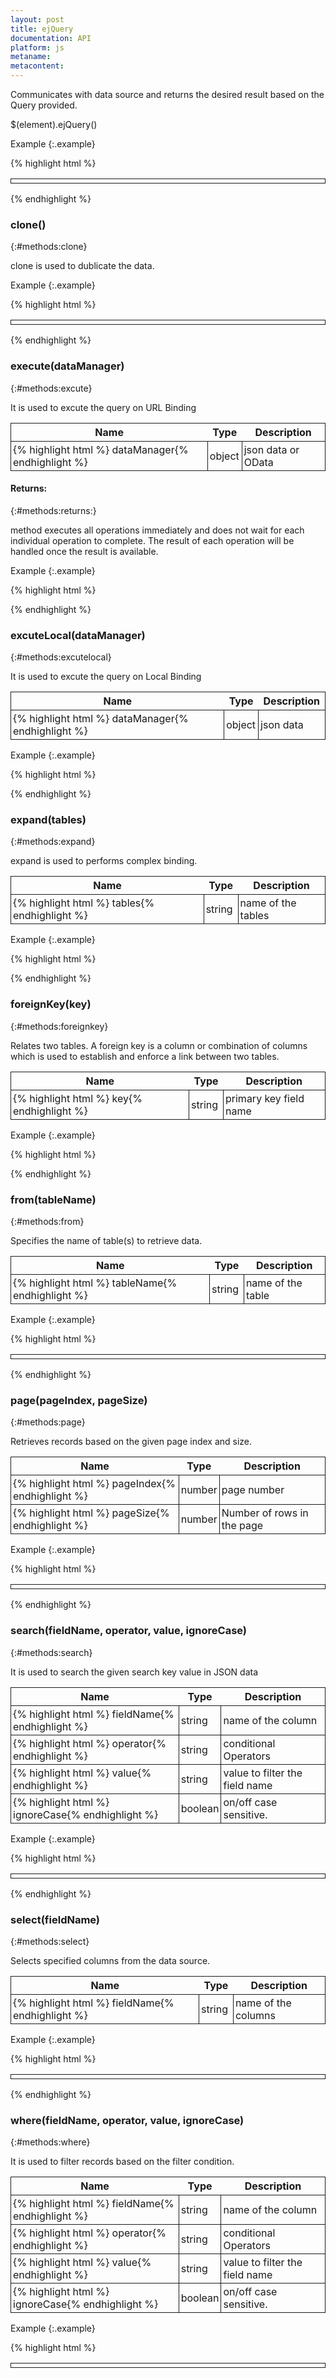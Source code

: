 ```yaml
---
layout: post
title: ejQuery
documentation: API
platform: js
metaname: 
metacontent: 
---
```


Communicates with data source and returns the desired result based on the Query provided.










$(element).ejQuery<span class="signature">()</span>











Example
{:.example}


{% highlight html %}
<style>
.table,tr,td{ border:1px solid; padding:3px;}
</style>
<table class="table" style="border-collapse:collapse">
<tbody></tbody>
</table>
<script>
var dm = ej.DataManager(window.gridData).executeLocal(ej.Query().take(5));
var tbody = ""; 
for(var i=0;i<3;i++){ tbody="" +="String.format("<tr><td>{0}</td><td>{1}</td><td>{2}</td><td>{3}</td></tr>"," dm[i].orderid,="" dm[i].customerid,="" dm[i].shipcity,="" dm[i].freight);="" $(".table="" tbody").html(tbody);};=""></3;i++){>{% endhighlight %}







## Methods








### addParams<span class="signature">(key, value)</span>
{:#methods:addparams}








Passes custom parameters to our API URL.

<table class="params">
<thead>
<tr>
<th>Name</th>
<th>Type</th>
<th class="last">Description</th>
</tr>
</thead>
<tbody>
<tr>
<td class="name">{% highlight html %}
key{% endhighlight %}</td>
<td class="type"><span class="param-type">string</span></td>
<td class="description last"></td>
</tr>
<tr>
<td class="name">{% highlight html %}
value{% endhighlight %}</td>
<td class="type"><span class="param-type">string</span></td>
<td class="description last"></td>
</tr>
</tbody>
</table>




Example
{:.example}


{% highlight html %}
<script>
var dm = ej.DataManager({url: "http://mvc.syncfusion.com/Services/Northwnd.svc/Orders/"}).executeQuery(new ej.Query().addParams("test","value"));
</script>{% endhighlight %}







### clone<span class="signature">()</span>
{:#methods:clone}








clone is used to dublicate the data.





Example
{:.example}


{% highlight html %}
<style>
.table,tr,td{ border:1px solid;padding:3px;}
</style>
<table class="table" style="border-collapse:collapse">
<tbody></tbody>
</table>
<script>
var dm = ej.DataManager(window.gridData).executeLocal(ej.Query().where("OrderID","equal","10250").clone());
var tbody="";
tbody += String.format("<tr><td>{0}</td><td>{1}</td><td>{2}</td></tr>", dm[0].OrderID, dm[0].CustomerID, dm[0].ShipCity);
$(".table tbody").html(tbody);
</script>{% endhighlight %}







### execute<span class="signature">(dataManager)</span>
{:#methods:excute}








It is used to excute the query on URL Binding

<table class="params">
<thead>
<tr>
<th>Name</th>
<th>Type</th>
<th class="last">Description</th>
</tr>
</thead>
<tbody>
<tr>
<td class="name">{% highlight html %}
dataManager{% endhighlight %}</td>
<td class="type"><span class="param-type">object</span></td>
<td class="description last">json data or OData</td>
</tr>
</tbody>
</table>




#### Returns:
{:#methods:returns:}

method executes all operations immediately and does not wait for each individual operation to complete. The result of each operation will be handled once the result is available.


Example
{:.example}


{% highlight html %}
<script>
var dataManager = ej.DataManager({url: "http://mvc.syncfusion.com/Services/Northwnd.svc/Orders/"});
var promise =  ej.Query().select(["OrderID", "CustomerID", "ShipName", "ShipCity", "Freight"]).execute(dataManager,done).take(3);
promise.done(function(e){}) 
</script>{% endhighlight %}







### excuteLocal<span class="signature">(dataManager)</span>
{:#methods:excutelocal}








It is used to excute the query on Local Binding

<table class="params">
<thead>
<tr>
<th>Name</th>
<th>Type</th>
<th class="last">Description</th>
</tr>
</thead>
<tbody>
<tr>
<td class="name">{% highlight html %}
dataManager{% endhighlight %}</td>
<td class="type"><span class="param-type">object</span></td>
<td class="description last">json data</td>
</tr>
</tbody>
</table>




Example
{:.example}


{% highlight html %}
<script>
var dm = ej.DataManager(window.gridData);
var promise =  ej.Query().select(["OrderID", "CustomerID", "ShipName", "ShipCity", "Freight"]).executeLocal(dm).take(3);
</script>{% endhighlight %}







### expand<span class="signature">(tables)</span>
{:#methods:expand}








expand is used to performs complex binding.

<table class="params">
<thead>
<tr>
<th>Name</th>
<th>Type</th>
<th class="last">Description</th>
</tr>
</thead>
<tbody>
<tr>
<td class="name">{% highlight html %}
tables{% endhighlight %}</td>
<td class="type"><span class="param-type">string</span></td>
<td class="description last">name of the tables</td>
</tr>
</tbody>
</table>




Example
{:.example}


{% highlight html %}
<script>
var dm = ej.DataManager({url: "http://mvc.syncfusion.com/Services/Northwnd.svc/"})
.executeQuery(ej.Query().from("Orders").select("OrderID", "CustomerID", "ShipCity", "Employee.FirstName").expand("Employee"));
</script>{% endhighlight %}







### foreignKey<span class="signature">(key)</span>
{:#methods:foreignkey}








Relates two tables. A foreign key is a column or combination of columns which is used to establish and enforce a link between two tables.

<table class="params">
<thead>
<tr>
<th>Name</th>
<th>Type</th>
<th class="last">Description</th>
</tr>
</thead>
<tbody>
<tr>
<td class="name">{% highlight html %}
key{% endhighlight %}</td>
<td class="type"><span class="param-type">string</span></td>
<td class="description last">primary key field name</td>
</tr>
</tbody>
</table>




Example
{:.example}


{% highlight html %}
<script>
var dm = ej.DataManager({url: "http://mvc.syncfusion.com/Services/Northwnd.svc/"})
.executeQuery(ej.Query().from("Orders")
.hierarchy(ej.Query().from("Order_Details").foreignKey("OrderID").sortBy("Quantity"),function () {
 return [10250, 10251, 10252, 10253] }));
</script>{% endhighlight %}







### from<span class="signature">(tableName)</span>
{:#methods:from}








Specifies the name of table(s) to retrieve data.

<table class="params">
<thead>
<tr>
<th>Name</th>
<th>Type</th>
<th class="last">Description</th>
</tr>
</thead>
<tbody>
<tr>
<td class="name">{% highlight html %}
tableName{% endhighlight %}</td>
<td class="type"><span class="param-type">string</span></td>
<td class="description last">name of the table</td>
</tr>
</tbody>
</table>




Example
{:.example}


{% highlight html %}
<style>
.table,tr,td{ border:1px solid;padding:3px;}
</style>
<table class="table" style="border-collapse:collapse">
<tbody></tbody>
</table>
<script>
var dm = ej.DataManager(window.gridData).executeLocal(ej.Query().from("Orders"));
var tbody="";
for(var i=0;i<3;i++){ tbody="" +="String.format("<tr><td>{0}</td><td>{1}</td><td>{2}</td></tr>"," dm[i].orderid,="" dm[i].customerid,="" dm[i].shipcity);="" $(".table="" tbody").html(tbody);}=""></3;i++){>{% endhighlight %}







### group<span class="signature">(fieldName)</span>
{:#methods:group}








Groups records based on the given field name.

<table class="params">
<thead>
<tr>
<th>Name</th>
<th>Type</th>
<th class="last">Description</th>
</tr>
</thead>
<tbody>
<tr>
<td class="name">{% highlight html %}
fieldName{% endhighlight %}</td>
<td class="type"><span class="param-type">string</span></td>
<td class="description last">name of the column</td>
</tr>
</tbody>
</table>




Example
{:.example}


{% highlight html %}
<style>
.table,tr,td{ border:1px solid;padding:3px;}
</style>
<table class="table" style="border-collapse:collapse">
<tbody></tbody>
</table>
<script>
var dm = ej.DataManager(window.gridData).executeLocal(ej.Query().group("CustomerID"));
var tbody="";
for(var i=0;i<3;i++){ row="dm[0].items[i];" tbody="" +="String.format("<tr><td>{0}</td><td>{1}</td><td>{2}</td></tr>"," row.orderid,="" row.customerid,="" row.shipcity);="" $(".table="" tbody").html(tbody);}=""></3;i++){>{% endhighlight %}







### hierarchy<span class="signature">(query)</span>
{:#methods:hierarchy}








Displays the records in hierarchical relationships. The foreign key is used to relate two tables.

<table class="params">
<thead>
<tr>
<th>Name</th>
<th>Type</th>
<th class="last">Description</th>
</tr>
</thead>
<tbody>
<tr>
<td class="name">{% highlight html %}
query{% endhighlight %}</td>
<td class="type"><span class="param-type">ej.Query</span></td>
<td class="description last">query the json data</td>
</tr>
</tbody>
</table>




Example
{:.example}


{% highlight html %}
<script>
var dm = ej.DataManager({url: "http://mvc.syncfusion.com/Services/Northwnd.svc/"})
.executeQuery(ej.Query().from("Orders")
.hierarchy(ej.Query().foreignKey("OrderID").from("Order_Details"),function () {
 return [10248] }));
</script>{% endhighlight %}







### page<span class="signature">(pageIndex, pageSize)</span>
{:#methods:page}








Retrieves records based on the given page index and size.

<table class="params">
<thead>
<tr>
<th>Name</th>
<th>Type</th>
<th class="last">Description</th>
</tr>
</thead>
<tbody>
<tr>
<td class="name">{% highlight html %}
pageIndex{% endhighlight %}</td>
<td class="type"><span class="param-type">number</span></td>
<td class="description last">page number</td>
</tr>
<tr>
<td class="name">{% highlight html %}
pageSize{% endhighlight %}</td>
<td class="type"><span class="param-type">number</span></td>
<td class="description last">Number of rows in the page</td>
</tr>
</tbody>
</table>




Example
{:.example}


{% highlight html %}
<style>
.table,tr,td{ border:1px solid;padding:3px;}
</style>
<table class="table" style="border-collapse:collapse">
<tbody></tbody>
</table>
<script>
//page(pageIndex,pageSize)
var dm = ej.DataManager(window.employeeData).executeLocal(ej.Query().page(2,3));
var tbody="";
for(var i=0;i<3;i++){ tbody="" +="String.format("<tr><td>{0}</td><td>{1}</td><td>{2}</td></tr>"," dm[i].employeeid,="" dm[i].lastname,="" dm[i].firstname);="" $(".table="" tbody").html(tbody);}=""></3;i++){>{% endhighlight %}







### range<span class="signature">(start, end)</span>
{:#methods:range}








The range property is used to retrieve the records based on the given start and end index.

<table class="params">
<thead>
<tr>
<th>Name</th>
<th>Type</th>
<th class="last">Description</th>
</tr>
</thead>
<tbody>
<tr>
<td class="name">{% highlight html %}
start{% endhighlight %}</td>
<td class="type"><span class="param-type">number</span></td>
<td class="description last">start index of json data</td>
</tr>
<tr>
<td class="name">{% highlight html %}
end{% endhighlight %}</td>
<td class="type"><span class="param-type">number</span></td>
<td class="description last">end index of json data</td>
</tr>
</tbody>
</table>




Example
{:.example}


{% highlight html %}
<style>
.table,tr,td{ border:1px solid;padding:3px;}
</style>
<table class="table" style="border-collapse:collapse">
<tbody></tbody>
</table>
<script>
//range(startIndex,endIndex)
var dm = ej.DataManager(window.gridData).executeLocal(ej.Query().take(20).range(2,5));
var tbody="";
for(var i=0;i<3;i++){ tbody="" +="String.format("<tr><td>{0}</td><td>{1}</td><td>{2}</td></tr>"," dm[i].orderid,="" dm[i].customerid,="" dm[i].shipcity);="" $(".table="" tbody").html(tbody);}=""></3;i++){>{% endhighlight %}







#Requires
{:.require}Count<span class="signature">()</span>








It is used to count records.





Example
{:.example}


{% highlight html %}
<script>
var dm = ej.DataManager(window.gridData).executeLocal(ej.Query().Requires
{:.require}Count()));
</script>{% endhighlight %}







### search<span class="signature">(fieldName, operator, value, ignoreCase)</span>
{:#methods:search}








It is used to search the given search key value in JSON data

<table class="params">
<thead>
<tr>
<th>Name</th>
<th>Type</th>
<th class="last">Description</th>
</tr>
</thead>
<tbody>
<tr>
<td class="name">{% highlight html %}
fieldName{% endhighlight %}</td>
<td class="type"><span class="param-type">string</span></td>
<td class="description last">name of the column</td>
</tr>
<tr>
<td class="name">{% highlight html %}
operator{% endhighlight %}</td>
<td class="type"><span class="param-type">string</span></td>
<td class="description last">conditional Operators</td>
</tr>
<tr>
<td class="name">{% highlight html %}
value{% endhighlight %}</td>
<td class="type"><span class="param-type">string</span></td>
<td class="description last">value to filter the field name</td>
</tr>
<tr>
<td class="name">{% highlight html %}
ignoreCase{% endhighlight %}</td>
<td class="type"><span class="param-type">boolean</span></td>
<td class="description last">on/off case sensitive.</td>
</tr>
</tbody>
</table>




Example
{:.example}


{% highlight html %}
<style>
.table,tr,td{ border:1px solid;padding:3px;}
</style>
<table class="table" style="border-collapse:collapse">
<tbody></tbody>
</table>
<script>
var dm = ej.DataManager(window.gridData).executeLocal(ej.Query().select(["OrderID","ShipCity","CustomerID"]).search("10251","OrderID","equal"));
var tbody="";
tbody += String.format("<tr><td>{0}</td><td>{1}</td><td>{2}</td></tr>", dm[0].OrderID, dm[0].CustomerID, dm[0].ShipCity);
$(".table tbody").html(tbody);
</script>{% endhighlight %}







### select<span class="signature">(fieldName)</span>
{:#methods:select}








Selects specified columns from the data source.

<table class="params">
<thead>
<tr>
<th>Name</th>
<th>Type</th>
<th class="last">Description</th>
</tr>
</thead>
<tbody>
<tr>
<td class="name">{% highlight html %}
fieldName{% endhighlight %}</td>
<td class="type"><span class="param-type">string</span></td>
<td class="description last">name of the columns</td>
</tr>
</tbody>
</table>




Example
{:.example}


{% highlight html %}
<style>
.table,tr,td{ border:1px solid;padding:3px;}
</style>
<table class="table" style="border-collapse:collapse">
<tbody></tbody>
</table>
<script>
var dm = ej.DataManager(window.gridData).executeLocal(ej.Query().select(["OrderID","CustomerID","ShipCity"]));
var tbody="";
for(var i=0;i<3;i++){ tbody="" +="String.format("<tr><td>{0}</td><td>{1}</td><td>{2}</td></tr>"," dm[i].orderid,="" dm[i].customerid,="" dm[i].shipcity);="" $(".table="" tbody").html(tbody);}=""></3;i++){>{% endhighlight %}







### skip<span class="signature">(nos)</span>
{:#methods:skip}








Skips the given count of records from the data source.

<table class="params">
<thead>
<tr>
<th>Name</th>
<th>Type</th>
<th class="last">Description</th>
</tr>
</thead>
<tbody>
<tr>
<td class="name">{% highlight html %}
nos{% endhighlight %}</td>
<td class="type"><span class="param-type">number</span></td>
<td class="description last">number of records</td>
</tr>
</tbody>
</table>




Example
{:.example}


{% highlight html %}
<style>
.table,tr,td{ border:1px solid;padding:3px;}
</style>
<table class="table" style="border-collapse:collapse">
<tbody></tbody>
</table>
<script>
var dm = ej.DataManager(window.employeeData).executeLocal(ej.Query().skip(5));
var tbody="";
for(var i=0;i<3;i++){ tbody="" +="String.format("<tr><td>{0}</td><td>{1}</td><td>{2}</td></tr>"," dm[i].employeeid,="" dm[i].lastname,="" dm[i].firstname);="" $(".table="" tbody").html(tbody);}=""></3;i++){>{% endhighlight %}







### sortBy<span class="signature">(fieldName)</span>
{:#methods:sortby}








Sort items or records in an ordered sequence.

<table class="params">
<thead>
<tr>
<th>Name</th>
<th>Type</th>
<th class="last">Description</th>
</tr>
</thead>
<tbody>
<tr>
<td class="name">{% highlight html %}
fieldName{% endhighlight %}</td>
<td class="type"><span class="param-type">string</span></td>
<td class="description last">name of the column</td>
</tr>
</tbody>
</table>




Example
{:.example}


{% highlight html %}
<style>
.table,tr,td{ border:1px solid;padding:3px;}
</style>
<table class="table" style="border-collapse:collapse">
<tbody></tbody>
</table>
<script>
var dm = ej.DataManager(window.gridData).executeLocal(ej.Query().sortBy("CustomerID desc"));
var tbody="";
for(var i=0;i<3;i++){ tbody="" +="String.format("<tr><td>{0}</td><td>{1}</td><td>{2}</td></tr>"," dm[i].orderid,="" dm[i].customerid,="" dm[i].shipcity);="" $(".table="" tbody").html(tbody);}=""></3;i++){>{% endhighlight %}







### sortByDesc<span class="signature">(fieldName)</span>
{:#methods:sortbydesc}








Sort items or records in descending order.

<table class="params">
<thead>
<tr>
<th>Name</th>
<th>Type</th>
<th class="last">Description</th>
</tr>
</thead>
<tbody>
<tr>
<td class="name">{% highlight html %}
fieldName{% endhighlight %}</td>
<td class="type"><span class="param-type">string</span></td>
<td class="description last">name of the column</td>
</tr>
</tbody>
</table>




Example
{:.example}


{% highlight html %}
<style>
.table,tr,td{ border:1px solid;padding:3px;}
</style>
<table class="table" style="border-collapse:collapse">
<tbody></tbody>
</table>
<script>
var dm = ej.DataManager(window.gridData).executeLocal(ej.Query().sortByDesc("CustomerID"));
var tbody="";
for(var i=0;i<3;i++){ tbody="" +="String.format("<tr><td>{0}</td><td>{1}</td><td>{2}</td></tr>"," dm[i].orderid,="" dm[i].customerid,="" dm[i].shipcity);="" $(".table="" tbody").html(tbody);}=""></3;i++){>{% endhighlight %}







### take<span class="signature">(nos)</span>
{:#methods:take}








Picks the given count of records from the top of the datasource.

<table class="params">
<thead>
<tr>
<th>Name</th>
<th>Type</th>
<th class="last">Description</th>
</tr>
</thead>
<tbody>
<tr>
<td class="name">{% highlight html %}
nos{% endhighlight %}</td>
<td class="type"><span class="param-type">number</span></td>
<td class="description last">number of records</td>
</tr>
</tbody>
</table>




Example
{:.example}


{% highlight html %}
<style>
.table,tr,td{ border:1px solid;padding:3px;}
</style>
<table class="table" style="border-collapse:collapse">
<tbody></tbody>
</table>
<script>
var dm = ej.DataManager(window.gridData).executeLocal(ej.Query().take(5));
var tbody="";
for(var i=0;i<5;i++){ tbody="" +="String.format("<tr><td>{0}</td><td>{1}</td><td>{2}</td></tr>"," dm[i].orderid,="" dm[i].customerid,="" dm[i].shipcity);="" $(".table="" tbody").html(tbody);}=""></5;i++){>{% endhighlight %}







### using<span class="signature">(dataManager)</span>
{:#methods:using}








using is a method used to query the data manager.

<table class="params">
<thead>
<tr>
<th>Name</th>
<th>Type</th>
<th class="last">Description</th>
</tr>
</thead>
<tbody>
<tr>
<td class="name">{% highlight html %}
dataManager{% endhighlight %}</td>
<td class="type"><span class="param-type">Object</span></td>
<td class="description last">Pass new data source</td>
</tr>
</tbody>
</table>




Example
{:.example}


{% highlight html %}
<style>
.table,tr,td{ border:1px solid;padding:3px;}
</style>
<table class="table" style="border-collapse:collapse">
<tbody></tbody>
</table>
<script>
var dm = ej.DataManager(window.gridData);
var local = dm.executeLocal(ej.Query().using(dm).take(1));
var tbody = ""; 
 tbody += String.format("<tr><td>{0}</td><td>{1}</td></tr>", local[0].OrderID, local[0].CustomerID);
 $(".table tbody").html(tbody); 
</script>{% endhighlight %}







### where<span class="signature">(fieldName, operator, value, ignoreCase)</span>
{:#methods:where}








It is used to filter records based on the filter condition.

<table class="params">
<thead>
<tr>
<th>Name</th>
<th>Type</th>
<th class="last">Description</th>
</tr>
</thead>
<tbody>
<tr>
<td class="name">{% highlight html %}
fieldName{% endhighlight %}</td>
<td class="type"><span class="param-type">string</span></td>
<td class="description last">name of the column</td>
</tr>
<tr>
<td class="name">{% highlight html %}
operator{% endhighlight %}</td>
<td class="type"><span class="param-type">string</span></td>
<td class="description last">conditional Operators</td>
</tr>
<tr>
<td class="name">{% highlight html %}
value{% endhighlight %}</td>
<td class="type"><span class="param-type">string</span></td>
<td class="description last">value to filter the field name</td>
</tr>
<tr>
<td class="name">{% highlight html %}
ignoreCase{% endhighlight %}</td>
<td class="type"><span class="param-type">boolean</span></td>
<td class="description last">on/off case sensitive.</td>
</tr>
</tbody>
</table>




Example
{:.example}


{% highlight html %}
<style>
.table,tr,td{ border:1px solid;padding:3px;}
</style>
<table class="table" style="border-collapse:collapse">
<tbody></tbody>
</table>
<script>
var dm = ej.DataManager(window.gridData).executeLocal(ej.Query().where("OrderID","lessthan","10253"));
var tbody="";
for(var i=0;i<3;i++){ tbody="" +="String.format("<tr><td>{0}</td><td>{1}</td><td>{2}</td></tr>"," dm[i].orderid,="" dm[i].customerid,="" dm[i].shipcity);="" $(".table="" tbody").html(tbody);}=""></3;i++){>{% endhighlight %}





